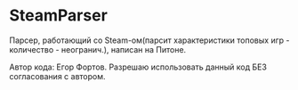 # SteamParser
Парсер, работающий со Steam-ом(парсит характеристики топовых игр - количество - неогранич.), написан на Питоне.

Автор кода: Егор Фортов.
Разрешаю использовать данный код БЕЗ согласования с автором.
